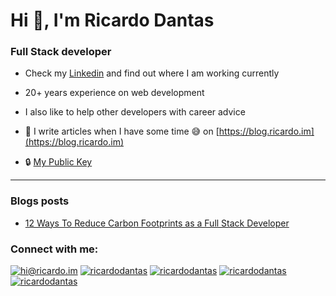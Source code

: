 <h1 align="left">Hi 👋, I'm Ricardo Dantas</h1>
<h3 align="left">Full Stack developer</h3>

- Check my [Linkedin](https://linkedin.com/in/rdantas) and find out where I am working currently
- 20+ years experience on web development
- I also like to help other developers with career advice
- 📝 I write articles when I have some time 😅 on [https://blog.ricardo.im](https://blog.ricardo.im)

- 🔒 [My Public Key](https://keys.openpgp.org/search?q=hi@ricardo.im) <br>


***

### Blogs posts
<!-- BLOG-POST-LIST:START -->
- [12 Ways To Reduce Carbon Footprints as a Full Stack Developer](https://dev.to/ricardodantas/12-ways-to-reduce-carbon-footprints-as-a-full-stack-developer-imh)
<!-- BLOG-POST-LIST:END -->

<h3 align="left">Connect with me:</h3>

<p align="left">
<a href="mailto:hi@ricardo.im"><img src="https://img.shields.io/badge/email-hi%40ricardo.im-blue?style=for-the-badge&logo=Gmail" alt="hi@ricardo.im" /></a> <a href="https://twitter.com/ricardodantas" target="blank"><img src="https://img.shields.io/twitter/follow/ricardodantas?logo=twitter&style=for-the-badge" alt="ricardodantas" /></a> <a href="https://linkedin.com/in/rdantas" target="blank"><img src="https://img.shields.io/badge/linkedin-%2Frdantas-blue?logo=linkedin&style=for-the-badge" alt="ricardodantas" /></a> <a href="https://medium.com/@ricardodantas" target="blank"><img src="https://img.shields.io/badge/medium-ricardodantas-blue?logo=medium&style=for-the-badge" alt="ricardodantas" /></a>  <a href="https://dev.to/ricardodantas" target="blank"><img src="https://img.shields.io/badge/devto-ricardodantas-blue?logo=dev.to&style=for-the-badge" alt="ricardodantas" /></a>
</p>
